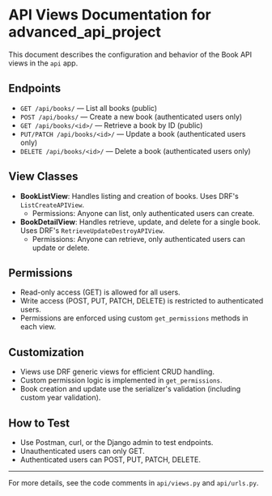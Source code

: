 # API Views Documentation for advanced_api_project

This document describes the configuration and behavior of the Book API views in the `api` app.

## Endpoints

- `GET /api/books/` — List all books (public)
- `POST /api/books/` — Create a new book (authenticated users only)
- `GET /api/books/<id>/` — Retrieve a book by ID (public)
- `PUT/PATCH /api/books/<id>/` — Update a book (authenticated users only)
- `DELETE /api/books/<id>/` — Delete a book (authenticated users only)

## View Classes

- **BookListView**: Handles listing and creation of books. Uses DRF's `ListCreateAPIView`.
  - Permissions: Anyone can list, only authenticated users can create.
- **BookDetailView**: Handles retrieve, update, and delete for a single book. Uses DRF's `RetrieveUpdateDestroyAPIView`.
  - Permissions: Anyone can retrieve, only authenticated users can update or delete.

## Permissions

- Read-only access (GET) is allowed for all users.
- Write access (POST, PUT, PATCH, DELETE) is restricted to authenticated users.
- Permissions are enforced using custom `get_permissions` methods in each view.

## Customization

- Views use DRF generic views for efficient CRUD handling.
- Custom permission logic is implemented in `get_permissions`.
- Book creation and update use the serializer's validation (including custom year validation).

## How to Test

- Use Postman, curl, or the Django admin to test endpoints.
- Unauthenticated users can only GET.
- Authenticated users can POST, PUT, PATCH, DELETE.

---

For more details, see the code comments in `api/views.py` and `api/urls.py`.
